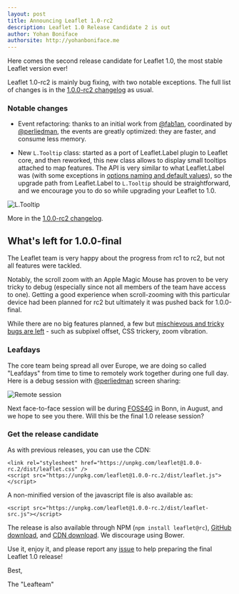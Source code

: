 ```yaml
---
layout: post
title: Announcing Leaflet 1.0-rc2
description: Leaflet 1.0 Release Candidate 2 is out
author: Yohan Boniface
authorsite: http://yohanboniface.me
---
```


Here comes the second release candidate for Leaflet 1.0, the most stable Leaflet version ever!


Leaflet 1.0-rc2 is mainly bug fixing, with two notable exceptions. The full list of changes is in the [1.0.0-rc2 changelog](https://github.com/Leaflet/Leaflet/blob/master/CHANGELOG.md#10-rc2-july-18-2016) as usual.


### Notable changes

* Event refactoring: thanks to an initial work from [@fab1an](https://github.com/fab1an), coordinated by [@perliedman](https://github.com/perliedman), the events are greatly optimized: they are faster, and consume less memory.

* New `L.Tooltip` class: started as a port of Leaflet.Label plugin to Leaflet core, and then reworked, this new class allows to display small tooltips attached to map features. The API is very similar to what Leaflet.Label was (with some exceptions in [options naming and default values](https://github.com/Leaflet/Leaflet.label#upgrade-path-to-ltooltip)), so the upgrade path from Leaflet.Label to `L.Tooltip` should be straightforward, and we encourage you to do so while upgrading your Leaflet to 1.0.

![L.Tooltip](/docs/images/2016-07-18-tooltip.png)

More in the [1.0.0-rc2 changelog](https://github.com/Leaflet/Leaflet/blob/master/CHANGELOG.md#10-rc2-july-18-2016).

## What's left for 1.0.0-final

The Leaflet team is very happy about the progress from rc1 to rc2, but not all features were tackled.

Notably, the scroll zoom with an Apple Magic Mouse has proven to be very tricky to debug (especially since not all members of the team have access to one). Getting a good experience when scroll-zooming with this particular device had been planned for rc2 but ultimately it was pushed back for 1.0.0-final.

While there are no big features planned, a few but [mischievous and tricky bugs are left](https://github.com/Leaflet/Leaflet/milestone/21) - such as subpixel offset, CSS trickery, zoom vibration.

### Leafdays

The core team being spread all over Europe, we are doing so called "Leafdays" from time to time to remotely work together during one full day. Here is a debug session with [@perliedman](https://github.com/perliedman) screen sharing:

![Remote session](/docs/images/2016-07-18-remote-session.png)

Next face-to-face session will be during [FOSS4G](http://2016.foss4g.org/) in Bonn, in August, and we hope to see you there. Will this be the final 1.0 release session?

### Get the release candidate

As with previous releases, you can use the CDN:


    <link rel="stylesheet" href="https://unpkg.com/leaflet@1.0.0-rc.2/dist/leaflet.css" />
    <script src="https://unpkg.com/leaflet@1.0.0-rc.2/dist/leaflet.js"></script>

A non-minified version of the javascript file is also available as:

    <script src="https://unpkg.com/leaflet@1.0.0-rc.2/dist/leaflet-src.js"></script>

The release is also available through NPM (`npm install leaflet@rc`), [GitHub download](https://github.com/Leaflet/Leaflet/archive/v1.0.0-rc.2.zip), and [CDN download](http://cdn.leafletjs.com/leaflet/v1.0.0-rc.2/leaflet.zip). We discourage using Bower.

Use it, enjoy it, and please report any [issue](https://github.com/Leaflet/Leaflet/issues) to help preparing the final Leaflet 1.0 release!


Best,

The "Leafteam"
